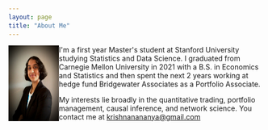 ```yaml
---
layout: page
title: "About Me"
---
```


<img align="left" width="100" height="150" src="/professionalheadshot.jpg">

I'm a first year Master's student at Stanford University studying Statistics and Data Science. I graduated from Carnegie Mellon University in 2021 with a B.S. in Economics and Statistics and then spent the next 2 years working at hedge fund Bridgewater Associates as a Portfolio Associate.

My interests lie broadly in the quantitative trading, portfolio management, causal inference, and network science.
You contact me at krishnanananya@gmail.com
